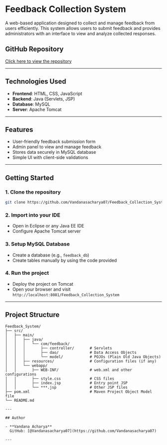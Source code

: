 # Feedback Collection System

A web-based application designed to collect and manage feedback from users efficiently. This system allows users to submit feedback and provides administrators with an interface to view and analyze collected responses.

## GitHub Repository

[Click here to view the repository](https://github.com/Vandanasacharya07/Feedback_Collection_System.git)

---

## Technologies Used

- **Frontend**: HTML, CSS, JavaScript
- **Backend**: Java (Servlets, JSP)
- **Database**: MySQL
- **Server**: Apache Tomcat

---

## Features

- User-friendly feedback submission form
- Admin panel to view and manage feedback
- Stores data securely in MySQL database
- Simple UI with client-side validations

---

## Getting Started

### 1. Clone the repository

```bash
git clone https://github.com/Vandanasacharya07/Feedback_Collection_System.git
```

### 2. Import into your IDE

- Open in Eclipse or any Java EE IDE
- Configure Apache Tomcat server

### 3. Setup MySQL Database

- Create a database (e.g., `feedback_db`)
- Create tables manually by using the code provided

### 4. Run the project

- Deploy the project on Tomcat
- Open your browser and visit `http://localhost:8081/Feedback_Collection_System`

---

## Project Structure

```
Feedback_System/
├── src/
│   ├── main/
│   │   ├── java/
│   │   │   └── com/feedback/
│   │   │       ├── controller/       # Servlets
│   │   │       ├── dao/              # Data Access Objects
│   │   │       └── model/            # POJOs (Plain Old Java Objects)
│   │   ├── resources/                # Configuration files (if any)
│   │   └── webapp/
│   │       ├── WEB-INF/              # web.xml and other configurations
│   │       ├── style.css             # CSS files
│   │       ├── index.jsp             # Entry point JSP
│   │       └── ***.jsp               # Other JSP files
├── pom.xml                           # Maven Project Object Model file
└── README.md

---

## Author

- **Vandana Acharya**  
  GitHub: [@Vandanasacharya07](https://github.com/Vandanasacharya07)

---

